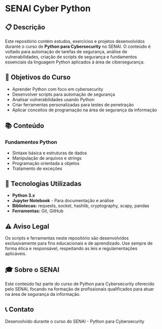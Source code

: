 # SENAI Cyber Python

## 📋 Descrição

Este repositório contém estudos, exercícios e projetos desenvolvidos durante o curso de **Python para Cybersecurity** no SENAI. O conteúdo é voltado para automação de tarefas de segurança, análise de vulnerabilidades, criação de scripts de segurança e fundamentos essenciais da linguagem Python aplicados à área de cibersegurança.

## 🎯 Objetivos do Curso

- Aprender Python com foco em cybersecurity
- Desenvolver scripts para automação de segurança
- Analisar vulnerabilidades usando Python
- Criar ferramentas personalizadas para testes de penetração
- Aplicar conceitos de programação na área de segurança da informação

## 📚 Conteúdo

### Fundamentos Python
- Sintaxe básica e estruturas de dados
- Manipulação de arquivos e strings
- Programação orientada a objetos
- Tratamento de exceções

## 🚀 Tecnologias Utilizadas

- **Python 3.x**
- **Jupyter Notebook** - Para documentação e análise
- **Bibliotecas:** requests, socket, hashlib, cryptography, scapy, pandas
- **Ferramentas:** Git, GitHub


## ⚠️ Aviso Legal

Os scripts e ferramentas neste repositório são desenvolvidos exclusivamente para fins educacionais e de aprendizado. Use sempre de forma ética e responsável, respeitando as leis e regulamentações aplicáveis.

## 🎓 Sobre o SENAI

Este conteúdo faz parte do curso de Python para Cybersecurity oferecido pelo SENAI, focando na formação de profissionais qualificados para atuar na área de segurança da informação.

## 📞 Contato

Desenvolvido durante o curso do SENAI - Python para Cybersecurity
